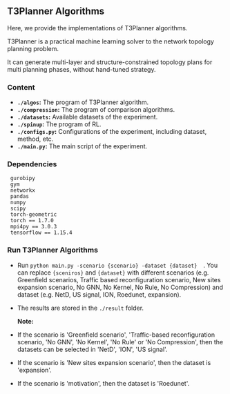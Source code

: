 ## T3Planner Algorithms

Here, we provide the implementations of T3Planner algorithms.

T3Planner is a practical machine learning solver to the network topology planning problem.

It can generate multi-layer and structure-constrained topology plans for multi planning phases, without hand-tuned strategy.


### Content

* **`./algos`:**  The program of T3Planner algorithm.
* **`./compression`:**  The program of comparison algorithms.
* **`./datasets`:** Available datasets of the experiment.
* **`./spinup`:**  The program of RL.
* **`./configs.py`:** Configurations of the experiment, including dataset, method, etc. 
* **`./main.py`:** The main script of the experiment.

### Dependencies

```
 gurobipy
 gym
 networkx
 pandas
 numpy
 scipy
 torch-geometric
 torch == 1.7.0
 mpi4py == 3.0.3
 tensorflow == 1.15.4
```

### Run T3Planner Algorithms

* Run `python main.py -scenario {scenario} -dataset {dataset}  `. You can replace `{sceniros}` and `{dataset}` with different scenarios (e.g. Greenfield scenarios, Traffic  based reconfiguration scenario, New sites expansion scenario, No GNN, No Kernel, No Rule, No Compression) and dataset (e.g. NetD, US signal, ION, Roedunet, expansion). 

* The results are stored in the `./result` folder.

  **Note:**

* If the scenario is 'Greenfield scenario', 'Traffic-based reconfiguration scenario, 'No GNN', 'No Kernel', 'No Rule' or 'No Compression', then the datasets can be selected in 'NetD', 'ION', 'US signal'.

* If the scenario is 'New sites expansion scenario', then the dataset is 'expansion'.

* If the scenario is 'motivation', then the dataset is 'Roedunet'.
